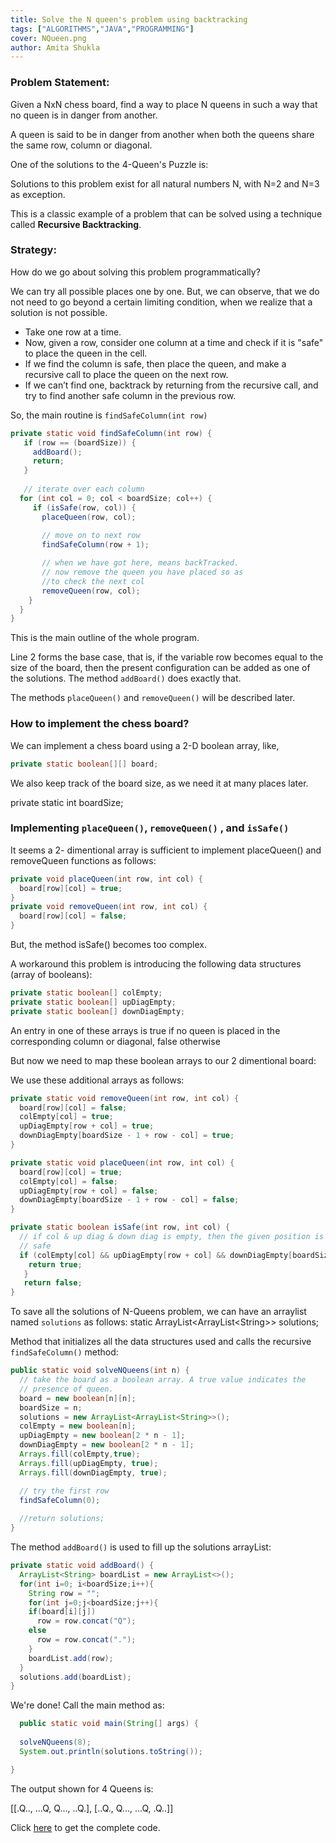 ```yaml
---
title: Solve the N queen's problem using backtracking
tags: ["ALGORITHMS","JAVA","PROGRAMMING"]
cover: NQueen.png
author: Amita Shukla
---
```


### Problem Statement:

Given a NxN chess board, find a way to place N queens in such a way that no queen is in danger from another.

A queen is said to be in danger from another when both the queens share the same row, column or diagonal.

One of the solutions to the 4-Queen's Puzzle is:

 


<re-img src="NQueen.png"></re-img>

 
Solutions to this problem exist for all natural numbers N, with N=2 and N=3 as exception. 
 
This is a classic example of a problem that can be solved using a technique called **Recursive Backtracking**. 
 


### Strategy:

How do we go about solving this problem programmatically?

We can try all possible places one by one. But, we can observe, that we do not need to go beyond a certain limiting condition, when we realize that a solution is not possible.

 


- Take one row at a time.
- Now, given a row, consider one column at a time and check if it is \"safe\" to place the queen in the cell.
- If we find the column is safe, then place the queen, and make a recursive call to place the queen on the next row.
- If we can’t find one, backtrack by returning from the recursive call, and try to find another safe column in the previous row.

So, the main routine is `findSafeColumn(int row)`

 


```java
private static void findSafeColumn(int row) {
   if (row == (boardSize)) {
     addBoard();
     return;
   }
 
   // iterate over each column
  for (int col = 0; col < boardSize; col++) {
     if (isSafe(row, col)) {
       placeQueen(row, col);
 
       // move on to next row
       findSafeColumn(row + 1);

       // when we have got here, means backTracked.
       // now remove the queen you have placed so as 
       //to check the next col
       removeQueen(row, col);
    } 
  }
}
```

This is the main outline of the whole program.

 


Line 2 forms the base case, that is, if the variable row becomes equal to the size of the board, then the present configuration can be added as one of the solutions. 
The method `addBoard()` does exactly that. 
 
The methods `placeQueen()` and `removeQueen()` will be described later. 
 


### How to implement the chess board?

We can implement a chess board using a 2-D boolean array, like, 

```java 
private static boolean[][] board; 
``` 
We also keep track of the board size, as we need it at many places later. 
 
private static int boardSize; 
 


### Implementing `placeQueen()`, `removeQueen()` , and `isSafe()`

It seems a 2- dimentional array is sufficient to implement placeQueen() and removeQueen functions as follows: 

```java 
private void placeQueen(int row, int col) { 
  board[row][col] = true; 
} 
private void removeQueen(int row, int col) { 
  board[row][col] = false; 
} 
```
 
But, the method isSafe() becomes too complex. 
 
A workaround this problem is introducing the following data structures (array of booleans): 

```java 
private static boolean[] colEmpty; 
private static boolean[] upDiagEmpty; 
private static boolean[] downDiagEmpty; 
``` 
An entry in one of these arrays is 
true if no queen is placed in the corresponding column or diagonal, 
false otherwise 
 
But now we need to map these boolean arrays to our 2 dimentional board: 


<re-img src="DownDiag.png"></re-img>


<re-img src="UpDiag.png"></re-img>

We use these additional arrays as follows:

```java
private static void removeQueen(int row, int col) {
  board[row][col] = false;
  colEmpty[col] = true;
  upDiagEmpty[row + col] = true;
  downDiagEmpty[boardSize - 1 + row - col] = true;
}
```
```java
private static void placeQueen(int row, int col) {
  board[row][col] = true;
  colEmpty[col] = false;
  upDiagEmpty[row + col] = false;
  downDiagEmpty[boardSize - 1 + row - col] = false;
}
```
```java
private static boolean isSafe(int row, int col) {
  // if col & up diag & down diag is empty, then the given position is
  // safe
  if (colEmpty[col] && upDiagEmpty[row + col] && downDiagEmpty[boardSize - 1 + row - col]) {
    return true;
   }
   return false;
}
```
To save all the solutions of N-Queens problem, we can have an arraylist named `solutions` as follows: 
static ArrayList&lt;ArrayList&lt;String>> solutions; 
 
Method that initializes all the data structures used and calls the recursive `findSafeColumn()` method: 

```java
public static void solveNQueens(int n) { 
  // take the board as a boolean array. A true value indicates the
  // presence of queen.
  board = new boolean[n][n];
  boardSize = n;
  solutions = new ArrayList<ArrayList<String>>();
  colEmpty = new boolean[n];
  upDiagEmpty = new boolean[2 * n - 1]; 
  downDiagEmpty = new boolean[2 * n - 1];
  Arrays.fill(colEmpty,true);
  Arrays.fill(upDiagEmpty, true);
  Arrays.fill(downDiagEmpty, true);

  // try the first row
  findSafeColumn(0);
 
  //return solutions;
}
```
The method `addBoard()` is used to fill up the solutions arrayList: 

```java
private static void addBoard() {
  ArrayList<String> boardList = new ArrayList<>();
  for(int i=0; i<boardSize;i++){
    String row = "";
    for(int j=0;j<boardSize;j++){
    if(board[i][j])
      row = row.concat("Q");
    else
      row = row.concat(".");
    }
    boardList.add(row);
  }
  solutions.add(boardList);
}
```
 
We're done! 
Call the main method as: 

```java
  public static void main(String[] args) {
 
  solveNQueens(8);
  System.out.println(solutions.toString());

}
```

The output shown for 4 Queens is:

\[\[.Q.., ...Q, Q..., ..Q.], \[..Q., Q..., ...Q, .Q..]]


Click [here](https://github.com/amita-shukla/programs/blob/master/NQueens.java) to get the complete code.
